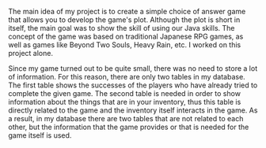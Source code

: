 
The main idea of my project is to create a simple choice of answer game that allows you to develop the game's plot. 
Although the plot is short in itself, the main goal was to show the skill of using our Java skills. 
The concept of the game was based on traditional Japanese RPG games, as well as games like Beyond Two Souls, Heavy Rain, etc. I worked on this project alone.
 
 Since my game turned out to be quite small, there was no need to store a lot of information. For this reason, there are only two tables in my database. 
 The first table shows the successes of the players who have already tried to complete the given game. 
 The second table is needed in order to show information about the things that are in your inventory, 
 thus this table is directly related to the game and the inventory itself interacts in the game. 
 As a result, in my database there are two tables that are not related to each other, but the information that the game provides or that is needed for the game itself is used.
